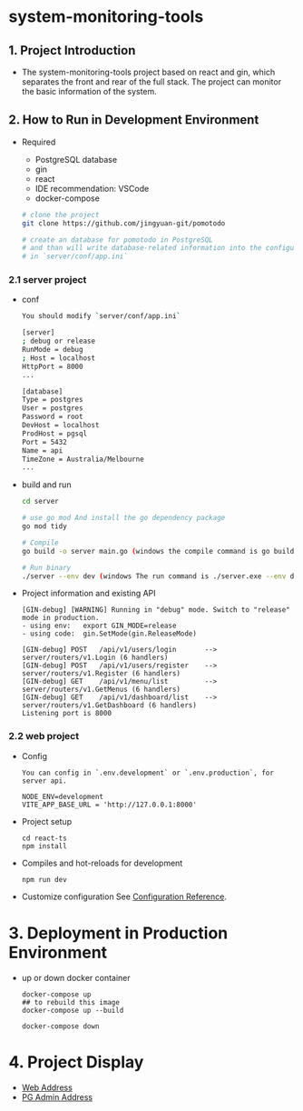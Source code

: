 # system-monitoring-tools

## 1. Project Introduction
    
   - The system-monitoring-tools project based on react and gin, which separates the front and rear of the full stack. The project can monitor the basic information of the system.

## 2. How to Run in Development Environment

-  Required

   - PostgreSQL database
   - gin
   - react
   - IDE recommendation: VSCode
   - docker-compose
  

    ```bash
    # clone the project
    git clone https://github.com/jingyuan-git/pomotodo

    # create an database for pomotodo in PostgreSQL
    # and than will write database-related information into the configuration
    # in `server/conf/app.ini`
    ``` 

### 2.1 server project

- conf

    ```bash
    You should modify `server/conf/app.ini`

    [server]
    ; debug or release
    RunMode = debug
    ; Host = localhost
    HttpPort = 8000
    ...

    [database]
	Type = postgres
	User = postgres
	Password = root
	DevHost = localhost
	ProdHost = pgsql
	Port = 5432
	Name = api
	TimeZone = Australia/Melbourne
    ...
    ```

- build and run

    ``` bash
    cd server

    # use go mod And install the go dependency package
    go mod tidy

    # Compile 
    go build -o server main.go (windows the compile command is go build -o server.exe main.go )

    # Run binary
    ./server --env dev (windows The run command is ./server.exe --env dev)
    ```

- Project information and existing API

    ```
    [GIN-debug] [WARNING] Running in "debug" mode. Switch to "release" mode in production.
    - using env:   export GIN_MODE=release
    - using code:  gin.SetMode(gin.ReleaseMode)

	[GIN-debug] POST   /api/v1/users/login       --> server/routers/v1.Login (6 handlers)
	[GIN-debug] POST   /api/v1/users/register    --> server/routers/v1.Register (6 handlers)
	[GIN-debug] GET    /api/v1/menu/list         --> server/routers/v1.GetMenus (6 handlers)
	[GIN-debug] GET    /api/v1/dashboard/list    --> server/routers/v1.GetDashboard (6 handlers)
    Listening port is 8000
    ```

### 2.2 web project

- Config
    ```
    You can config in `.env.development` or `.env.production`, for server api.

    NODE_ENV=development
    VITE_APP_BASE_URL = 'http://127.0.0.1:8000'
    ```

- Project setup

    ```
    cd react-ts
    npm install
    ```

- Compiles and hot-reloads for development

    ```
    npm run dev
    ```

- Customize configuration
See [Configuration Reference](https://cli.vuejs.org/config/).

# 3. Deployment in Production Environment

- up or down docker container

    ```
    docker-compose up
    ## to rebuild this image
    docker-compose up --build
    
    docker-compose down
    ```

# 4. Project Display
- [Web Address](http://101.200.132.209:18080/)
- [PG Admin Address](http://101.200.132.209:15050/)

